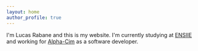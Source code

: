 ```yaml
---
layout: home
author_profile: true
---
```


I'm Lucas Rabane and this is my website. I'm currently studying at [ENSIIE](https://www.ensiie.fr/) and working for [Alpha-Cim](https://www.alpha-cim-sas.com/) as a software developer.
